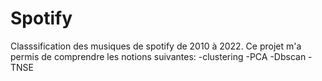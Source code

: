 # Spotify
Classsification des musiques de spotify de 2010 à 2022.
Ce projet m'a permis de comprendre les notions suivantes:
-clustering
-PCA
-Dbscan
-TNSE
